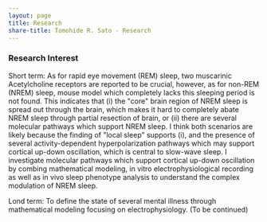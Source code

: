 ```yaml
---
layout: page
title: Research
share-title: Tomohide R. Sato - Research
---
```


### Research Interest
Short term: As for rapid eye movement (REM) sleep, two muscarinic Acetylcholine receptors are reported to be crucial, however, as for non-REM (NREM) sleep, mouse model which completely lacks this sleeping period is not found. This indicates that (i) the "core" brain region of NREM sleep is spread out through the brain, which makes it hard to completely abate NREM sleep through partial resection of brain, or (ii) there are several molecular pathways which support NREM sleep. I think both scenarios are likely because the finding of "local sleep" supports (i), and the presence of several activity-dependent hyperpolarization pathways which may support cortical up-down oscillation, which is central to slow-wave sleep. I investigate molecular pathways which support cortical up-down oscillation by combing mathematical modeling, in vitro electrophysiological recording as well as in vivo sleep phenotype analysis to understand the complex modulation of NREM sleep.

Lond term: To define the state of several mental illness through mathematical modeling focusing on electrophysiology. (To be continued)
